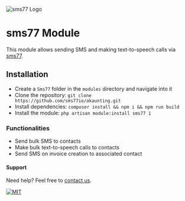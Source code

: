 ![sms77 Logo](https://www.sms77.io/wp-content/uploads/2019/07/sms77-Logo-400x79.png "sms77 Logo")

# sms77 Module

This module allows sending SMS and making text-to-speech calls
via [sms77](https://www.sms77.io/).

## Installation

- Create a `Sms77` folder in the `modules` directory and navigate into it
- Clone the repository: `git clone https://github.com/sms77io/akaunting.git`
- Install dependencies: `composer install && npm i && npm run build`
- Install the module: `php artisan module:install sms77 1`

### Functionalities
- Send bulk SMS to contacts
- Make bulk text-to-speech calls to contacts
- Send SMS on invoice creation to associated contact

#### Support

Need help? Feel free to [contact us](https://www.sms77.io/en/company/contact/).

[![MIT](https://img.shields.io/badge/License-MIT-teal.svg)](LICENSE)
